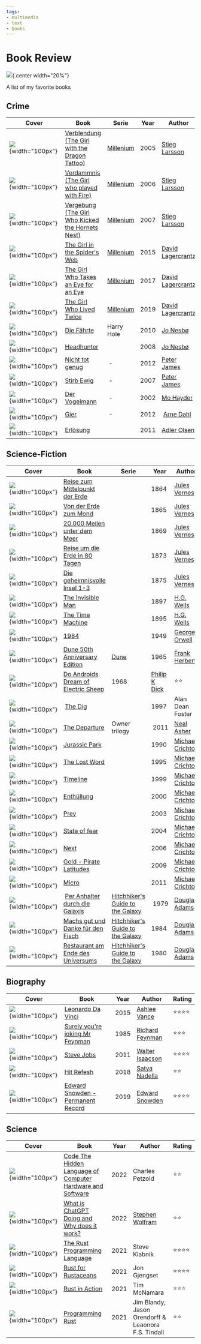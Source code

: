 ```yaml
---
tags:
- multimedia
- text
- books
---
```

# Book Review
![](img/book.svg){.center width="20%"}

A list of my favorite books

## Crime

| Cover | Book | Serie | Year | Author | Rating |
|-------|------|-------|------|--------|--------|
| ![](img/the-girl-with-the-dragon-tattoo.jpg){width="100px"} | [Verblendung (The Girl with the Dragon Tattoo)](https://www.google.ch/books/edition/Verblendung/LAJOZsWyJ3YC?hl=de&gbpv=0)                  | [Millenium](https://en.wikipedia.org/wiki/Millennium_(novel_series)) | 2005 | [Stieg Larsson](https://en.wikipedia.org/wiki/Stieg_Larsson)         | :star::star::star::star::star: |
| ![](img/the-girl-who-played-with-fire.jpg){width="100px"} | [Verdammnis (The Girl who played with Fire)](https://www.google.ch/books/edition/Verdammnis/L8vhw_62tqwC?hl=de&gbpv=0)                      | [Millenium](https://en.wikipedia.org/wiki/Millennium_(novel_series)) | 2006 | [Stieg Larsson](https://en.wikipedia.org/wiki/Stieg_Larsson)         | :star::star::star::star: |
| ![](img/the-girl-who-kicked-the-hornets-nest.jpg){width="100px"} | [Vergebung (The Girl Who Kicked the Hornets Nest)](https://www.google.ch/books/edition/Vergebung/Gi_L423XJP8C?hl=de&gbpv=0)                 | [Millenium](https://en.wikipedia.org/wiki/Millennium_(novel_series)) | 2007 | [Stieg Larsson](https://en.wikipedia.org/wiki/Stieg_Larsson)         | :star::star::star::star: |
| ![](img/the-girl-in-the-spider-web.jpg){width="100px"} | [The Girl in the Spider's Web](https://www.google.ch/books/edition/The_Girl_in_the_Spider_s_Web/9lOWBgAAQBAJ?hl=de&gbpv=0)                  | [Millenium](https://en.wikipedia.org/wiki/Millennium_(novel_series)) | 2015 | [David Lagercrantz](https://en.wikipedia.org/wiki/David_Lagercrantz) | :star::star::star: |
| ![](img/the-girl-who-takes-an-eye-for-an-eye.jpg){width="100px"} | [The Girl Who Takes an Eye for an Eye](hhttps://www.google.ch/books/edition/The_Girl_Who_Takes_an_Eye_for_an_Eye/ENj1DQAAQBAJ?hl=de&gbpv=0) | [Millenium](https://en.wikipedia.org/wiki/Millennium_(novel_series)) | 2017 | [David Lagercrantz](https://en.wikipedia.org/wiki/David_Lagercrantz) | :star::star::star: |
| ![](img/the-girl-who-lived-twice.jpg){width="100px"} | [The Girl Who Lived Twice](https://www.google.ch/books/edition/The_Girl_Who_Lived_Twice/zgF7DwAAQBAJ?hl=de&gbpv=0)                          | [Millenium](https://en.wikipedia.org/wiki/Millennium_(novel_series)) | 2019 | [David Lagercrantz](https://en.wikipedia.org/wiki/David_Lagercrantz) | :star::star::star: |
| ![](img/die-faehrte.webp){width="100px"} | [Die Fährte](https://www.google.ch/books/edition/Die_F%C3%A4hrte/wS8cAwAAQBAJ?hl=de&gbpv=0) | Harry Hole | 2010 | [Jo Nesbø](https://en.wikipedia.org/wiki/Jo_Nesb%C3%B8) | :star::star::star: | 
| ![](img/headhunter.webp){width="100px"} | [Headhunter](https://www.google.ch/books/edition/Headhunter/qOYaAwAAQBAJ?hl=de&gbpv=0) | | 2008 | [Jo Nesbø](https://en.wikipedia.org/wiki/Jo_Nesb%C3%B8) | :star::star::star: |
| ![](img/nicht-tot-genug.webp){width="100px"} | [Nicht tot genug](https://www.google.ch/books/edition/Nicht_tot_genug/s4BrAgAAQBAJ?hl=de&gbpv=0) | - | 2012 | [Peter James](https://en.wikipedia.org/wiki/Peter_James_(writer)) | :star::star: |
| ![](img/stirb-ewig.jpg){width="100px"} | [Stirb Ewig](https://www.google.ch/books/edition/_/mUjbMAAACAAJ?hl=de&sa=X&ved=2ahUKEwjvs8qEjaeHAxWpqf0HHXuJCTAQ7_IDegQIFBAC) | - | 2007 | [Peter James](https://en.wikipedia.org/wiki/Peter_James_(writer)) | :star::star: |
| ![](img/der-vogelmann.webp){width="100px"} | [Der Vogelmann](https://www.google.ch/books/edition/Der_Vogelmann/KW14zgEACAAJ?hl=de) | - | 2002 | [Mo Hayder](https://en.wikipedia.org/wiki/Mo_Hayder) | :star::star: |
| ![](img/gier.webp){width="100px"} | [Gier](https://www.google.ch/books/edition/Gier/8McUAwAAQBAJ?hl=de&gbpv=0) | - | 2012 | [Arne Dahl](https://en.wikipedia.org/wiki/Arne_Dahl) | :star::star: |
| ![](img/erloesung.webp){width="100px"}  | [Erlösung](https://www.google.ch/books/edition/Erl%C3%B6sung/hXI5mwEACAAJ?hl=de) | | 2011 | [Adler Olsen](https://en.wikipedia.org/wiki/Jussi_Adler-Olsen) | :star::star: |

## Science-Fiction

| Cover | Book | Serie | Year | Author | Rating |
|-------|------|-------|------|--------|--------|
| ![](img/die-reise-zum-mittelpunkt-der-erde.webp){width="100px"} | [Reise zum Mittelpunkt der Erde](https://www.google.ch/books/edition/Reise_zum_Mittelpunkt_der_Erde/jJ7IEAAAQBAJ?hl=de&gbpv=0) | | 1864 | [Jules Vernes](https://en.wikipedia.org/wiki/Jules_Verne) | :star::star::star::star: |
| ![](img/von-der-erde-zum-mond.jpg){width="100px"} | [Von der Erde zum Mond](https://www.google.ch/books/edition/Von_der_Erde_zum_Mond/nFJpEAAAQBAJ?hl=de&gbpv=0) | | 1865 | [Jules Vernes](https://en.wikipedia.org/wiki/Jules_Verne) | :star::star::star: |
| ![](img/20000-meilen-unter-dem-meer.jpeg){width="100px"} | [20.000 Meilen unter dem Meer](https://www.google.ch/books/edition/20_000_Meilen_unter_dem_Meer/fS3AswEACAAJ?hl=de) | | 1869 | [Jules Vernes](https://en.wikipedia.org/wiki/Jules_Verne) | :star::star::star::star: |
| ![](img/reise-um-die-erde-in-80-tagen.webp){width="100px"} | [Reise um die Erde in 80 Tagen](https://www.google.ch/books/edition/Reise_um_die_Erde_in_80_Tagen/5b4sEAAAQBAJ?hl=de&gbpv=0) | | 1873 | [Jules Vernes](https://en.wikipedia.org/wiki/Jules_Verne) | :star::star::star::star: |
| ![](img/die-geheiminsvolle-insel.webp){width="100px"} | [Die geheimnisvolle Insel 1-3](https://www.google.ch/books/edition/Die_geheimnisvolle_Insel/DsPiEAAAQBAJ?hl=de&gbpv=0) | | 1875 | [Jules Vernes](https://en.wikipedia.org/wiki/Jules_Verne) | :star::star::star: |
| ![](img/the-invisible-man.jpg){width="100px"} | [The Invisible Man](https://www.google.ch/books/edition/The_Invisible_Man/vdAOAAAAIAAJ?hl=de&gbpv=0) | | 1897 | [H.G. Wells](https://en.wikipedia.org/wiki/H._G._Wells) | :star::star::star::star: |
| ![](img/the-time-machine.webp){width="100px"} | [The Time Machine](https://www.google.ch/books/edition/The_Time_Machine/51aMCgAAQBAJ?hl=de&gbpv=0) | | 1895 | [H.G. Wells](https://en.wikipedia.org/wiki/H._G._Wells) | :star::star::star::star: |
| ![](img/1984.jpg){width="100px"} | [1984](https://www.google.ch/books/edition/1984/ImAGEAAAQBAJ?hl=de&gbpv=0) | | 1949 | [George Orwell](https://en.wikipedia.org/wiki/George_Orwell) | :star::star::star::star::star: |
| ![](img/dune.webp){width="100px"} | [Dune 50th Anniversary Edition](https://isbnsearch.org/isbn/9780340960196) | [Dune](https://en.wikipedia.org/wiki/Dune_(franchise)) | 1965 | [Frank Herbert](https://en.wikipedia.org/wiki/Frank_Herbert) | :star::star::star::star: |
| ![](img/do-androids-dream-of-electric-sheep.jpg){width="100px"} | [Do Androids Dream of Electric Sheep](https://www.google.ch/books/edition/Do_Androids_Dream_of_Electric_Sheep/mEQqGwAACAAJ?hl=de) | 1968 | [Philip K Dick](https://en.wikipedia.org/wiki/Philip_K._Dick) | :star::star: |
| ![](img/the-dig.jpg){width="100px"} | [The Dig](https://www.google.ch/books/edition/The_Dig/pI05H-o0pZ8C) | | 1997 | Alan Dean Foster | 9780446603799 | :star::star::star:|
| ![](img/the-departure.jpg){width="100px"} | [The Departure](https://www.google.ch/books/edition/The_Departure/QQeGQCVVsOEC?hl=de&gbpv=1&dq=Departure+Neal&printsec=frontcover) | Owner trilogy | 2011 | [Neal Asher](https://en.wikipedia.org/wiki/Neal_Asher) | :star::star::star::star: |
| ![](img/jurassic-park.webp){width="100px"} | [Jurassic Park](https://www.google.ch/books/edition/Jurassic_Park/V5s14nks9I8C?hl=de&gbpv=0) | | 1990 | [Michael Crichton](https://en.wikipedia.org/wiki/Michael_Crichton) | :star::star::star: |
| ![](img/the-lost-world.webp){width="100px"} | [The Lost Word](https://www.google.ch/books/edition/The_Lost_World/mDlHyTmvLG4C?hl=de&gbpv=0) | | 1995 | [Michael Crichton](https://en.wikipedia.org/wiki/Michael_Crichton) | :star::star: |
| ![](img/timeline.jpeg){width="100px"} | [Timeline](https://www.google.ch/books/edition/Timeline/CaQgAQAAIAAJ?hl=de&gbpv=0&bsq=timeline%20michael) | | 1999 | [Michael Crichton](https://en.wikipedia.org/wiki/Michael_Crichton) | :star::star::star::star: |
| ![](img/enthuellung.webp){width="100px"} | [Enthüllung](https://www.google.ch/books/edition/Enth%C3%BCllung/qu3RAwAAQBAJ?hl=de&gbpv=0) | | 2000 | [Michael Crichton](https://en.wikipedia.org/wiki/Michael_Crichton) | :star::star: |
| ![](img/prey.jpg){width="100px"} | [Prey](https://www.google.ch/books/edition/_/_o9D4dXUHLEC?hl=de&sa=X&ved=2ahUKEwin77TykqeHAxVCif0HHc87A3EQ7_IDegQIEhAE) | | 2003 | [Michael Crichton](https://en.wikipedia.org/wiki/Michael_Crichton) | :star::star::star::star: |
| ![](img/state-of-fear.jpg){width="100px"} | [State of fear](https://www.google.ch/books/edition/State_of_Fear/m5Uo4aEvsU4C?hl=de&gbpv=0&bsq=state%20of%20fear) | | 2004 | [Michael Crichton](https://en.wikipedia.org/wiki/Michael_Crichton) | :star::star::star: |
| ![](img/next.png){width="100px"} | [Next](https://www.google.ch/books/edition/Next/cZR5vQL0nhwC?hl=de&gbpv=0) | | 2006 | [Michael Crichton](https://en.wikipedia.org/wiki/Michael_Crichton) | :star::star::star::star: |
| ![](img/pirates-latitudes.jpg){width="100px"} | [Gold - Pirate Latitudes](https://www.google.ch/books/edition/_/oYpWPgAACAAJ?hl=de&sa=X&ved=2ahUKEwiN27--lqeHAxVthv0HHe1AAzoQ7_IDegQIDhAC) | | 2009 | [Michael Crichton](https://en.wikipedia.org/wiki/Michael_Crichton) | :star::star::star: |
| ![](img/micro.jpg){width="100px"} | [Micro](https://www.google.ch/books/edition/Micro/vDVfRJG9sXwC?hl=de&gbpv=0) | | 2011 | [Michael Crichton](https://en.wikipedia.org/wiki/Michael_Crichton) | :star::star::star::star: |
| ![](img/per-anhalter-durch-die-galaxis.webp){width="100px"} | [Per Anhalter durch die Galaxis](https://www.google.ch/books/edition/_/lmt4SwAACAAJ?hl=de&sa=X&ved=2ahUKEwjLr_eul6eHAxXk_rsIHaQ_BysQ7_IDegQIChAD) | [Hitchhiker's Guide to the Galaxy](https://en.wikipedia.org/wiki/The_Hitchhiker's_Guide_to_the_Galaxy) | 1979 | [Douglas Adams](https://en.wikipedia.org/wiki/Douglas_Adams) | :star::star::star::star::star: |
| ![](img/machs-gut-und-danke-fur-den-fisch.webp){width="100px"} | [Machs gut und Danke für den Fisch](https://www.google.ch/books/edition/Macht_s_gut_und_danke_f%C3%BCr_den_Fisch/-oKYQAAACAAJ) | [Hitchhiker's Guide to the Galaxy](https://en.wikipedia.org/wiki/The_Hitchhiker's_Guide_to_the_Galaxy) | 1984 | [Douglas Adams](https://en.wikipedia.org/wiki/Douglas_Adams) | :star::star::star::star: |
| ![](img/restaurant-am-ende-des-universums.webp){width="100px"} | [Restaurant am Ende des Universums](https://www.google.ch/books/edition/Das_Restaurant_am_Ende_des_Universums/RXaEAAAACAAJ) | [Hitchhiker's Guide to the Galaxy](https://en.wikipedia.org/wiki/The_Hitchhiker's_Guide_to_the_Galaxy) | 1980 | [Douglas Adams](https://en.wikipedia.org/wiki/Douglas_Adams) |   :star::star::star::star: |

## Biography

| Cover | Book | Year | Author | Rating |
|-------|------|------|--------|--------|
| ![](img/leonardo-da-vinci.jpeg){width="100px"} | [Leonardo Da Vinci](https://www.google.ch/books/edition/Leonardo_da_Vinci/ylhttps://www.google.ch/books/edition/Elon_Musk/lmWzBgAAQBAJ?hl=de&gbpv=0) | 2015 | [Ashlee Vance](https://en.wikipedia.org/wiki/Ashlee_Vance) | :star::star::star::star: |
| ![](img/surely-you-re-joking-mr-feynman.webp){width="100px"} | [Surely you're joking Mr Feynman](https://www.google.ch/books/edition/Surely_You_re_Joking_Mr_Feynman_Adventur/7papZR4oVssC?hl=de&gbpv=0) | 1985 | [Richard Feynman](https://en.wikipedia.org/wiki/Richard_Feynman) | :star::star::star: |
| ![](img/steve-jobs.jpeg){width="100px"} | [Steve Jobs](https://www.google.ch/books/edition/Steve_Jobs/ZgrDRPlNNfQC?hl=de&gbpv=0) | 2011 | [Walter Isaacson](https://en.wikipedia.org/wiki/Walter_Isaacson) | :star::star::star::star: |
| ![](img/hit-refresh.webp){width="100px"} | [Hit Refesh](https://www.google.ch/books/edition/Hit_Refresh/y8JwDwAAQBAJ?hl=de&gbpv=0) | 2018 | [Satya Nadella](https://en.wikipedia.org/wiki/Satya_Nadella) | :star::star: |
| ![](img/permanent-record.webp){width="100px"} | [Edward Snowden - Permanent Record](https://www.google.ch/books/edition/Permanent_Record/0XCcDwAAQBAJ?hl=de&gbpv=0) | 2019 | [Edward Snowden](https://en.wikipedia.org/wiki/Edward_Snowden) | :star::star::star::star: |

## Science

| Cover | Book | Year | Author | Rating |
|-------|------|------|--------|--------|
| ![](img/code-the-hidden-language.webp){width="100px"} | [Code The Hidden Language of Computer Hardware and Software](https://www.google.ch/books/edition/Code/iNfPEAAAQBAJ?hl=de&gbpv=0) | 2022 | Charles Petzold | :star::star: |
| ![](img/what-is-chatgpt-doing-and-why-does-it-work.jpg){width="100px"} | [What is ChatGPT Doing and Why does it work?](https://www.google.ch/books/edition/What_Is_ChatGPT_Doing_and_Why_Does_It_Wo/8WL0zwEACAAJ?hl=de) | 2022 | [Stephen Wolfram](https://en.wikipedia.org/wiki/Stephen_Wolfram) | :star::star: |
| ![](img/the-rust-book.jpg){width="100px"} | [The Rust Programming Language](https://doc.rust-lang.org/stable/book/) | 2021 | Steve Klabnik | :star::star::star::star: |
| ![](img/rust-for-rustaceans.png){width="100px"} | [Rust for Rustaceans](https://rust-for-rustaceans.com/) | 2021 | Jon Gjengset | :star::star::star::star: |
| ![](img/rust-in-action.jpg){width="100px"} | [Rust in Action](https://www.manning.com/books/rust-in-action) | 2021 | Tim McNamara | :star::star::star: |
| ![](img/programming-rust.jpg){width="100px"} | [Programming Rust](https://www.oreilly.com/library/view/programming-rust-2nd/9781492052586/) | 2021 | Jim Blandy, Jason Orendorff & Leaonora F.S. Tindall | :star::star: |
